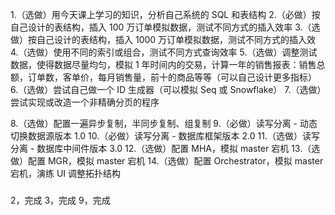 1.（选做）用今天课上学习的知识，分析自己系统的 SQL 和表结构
2.（必做）按自己设计的表结构，插入 100 万订单模拟数据，测试不同方式的插入效率
3.（选做）按自己设计的表结构，插入 1000 万订单模拟数据，测试不同方式的插入效
4.（选做）使用不同的索引或组合，测试不同方式查询效率
5.（选做）调整测试数据，使得数据尽量均匀，模拟 1 年时间内的交易，计算一年的销售报表：销售总额，订单数，客单价，每月销售量，前十的商品等等（可以自己设计更多指标）
6.（选做）尝试自己做一个 ID 生成器（可以模拟 Seq 或 Snowflake）
7.（选做）尝试实现或改造一个非精确分页的程序

8.（选做）配置一遍异步复制，半同步复制、组复制
9.（必做）读写分离 - 动态切换数据源版本 1.0
10.（必做）读写分离 - 数据库框架版本 2.0
11.（选做）读写分离 - 数据库中间件版本 3.0
12.（选做）配置 MHA，模拟 master 宕机
13.（选做）配置 MGR，模拟 master 宕机
14.（选做）配置 Orchestrator，模拟 master 宕机，演练 UI 调整拓扑结构

###
2，完成
3，完成
9，完成
